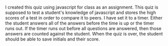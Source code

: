 I created this quiz using javascript for class as an assignment. This quiz is supposed to test a student's knowledge of javascript and stores the high scores of a test in order to compare it to peers. I have set it to a timer. Either the student answers all of the answers before the time is up or the timer runs out. If the timer runs out before all questions are answered, then those answers are counted against the student. When the quiz is over, the student should be able to save initials and their score.